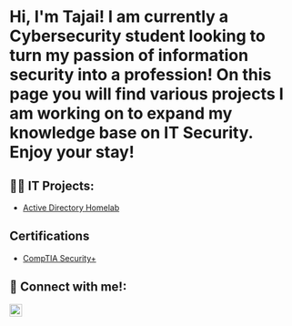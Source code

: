 <h1>Hi, I'm Tajai! I am currently a Cybersecurity student looking to turn my passion of information security into a profession! On this page you will find various projects I am working on to expand my knowledge base on IT Security. Enjoy your stay! </h1>

<h2>👨‍💻 IT Projects:</h2>

  - [Active Directory Homelab](https://github.com/TJD48/LABURL)

<h2> Certifications </h2>

- [CompTIA Security+](https://github.com/TJD48/TJD48/blob/main/CompTIA%20Security%2B%20ce%20certificate%20(1).pdf)


<h2> 🤳 Connect with me!:</h2>

[<img align="left" alt="TajaiJones | LinkedIn" width="22px" src="https://cdn.jsdelivr.net/npm/simple-icons@v3/icons/linkedin.svg" />][linkedin]

[linkedin]: https://www.linkedin.com/in/tajai-jones-2b24b1204/

<!---
Here are some ideas to get you started:

- 🔭 I’m currently working on ...
- 🌱 I’m currently learning ...
- 👯 I’m looking to collaborate on ...
- 🤔 I’m looking for help with ...
- 💬 Ask me about ...
- 📫 How to reach me: ...
- 😄 Pronouns: ...
- ⚡ Fun fact: ...
-->
